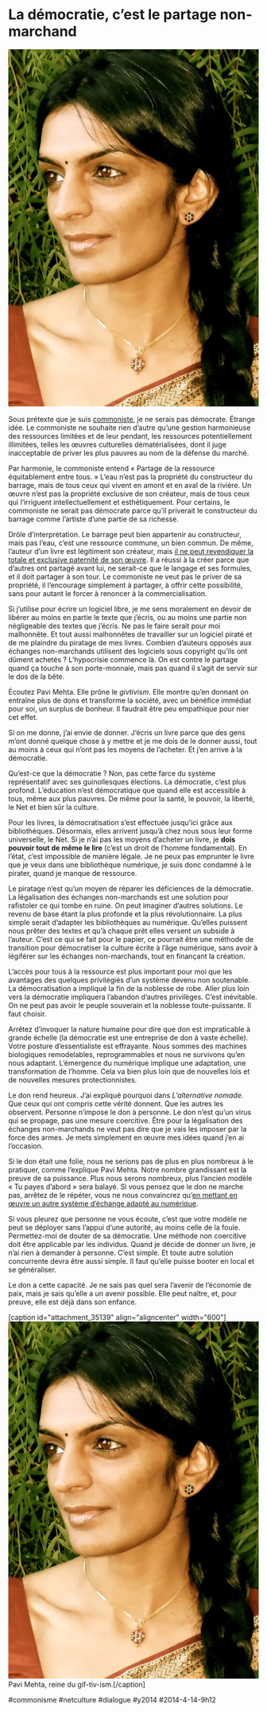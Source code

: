# La démocratie, c’est le partage non-marchand

![](_i/Pavi-Mehta.webp)

Sous prétexte que je suis [commoniste](../../2013/11/amis-commonistes.md), je ne serais pas démocrate. Étrange idée. Le commoniste ne souhaite rien d’autre qu’une gestion harmonieuse des ressources limitées et de leur pendant, les ressources potentiellement illimitées, telles les œuvres culturelles dématérialisées, dont il juge inacceptable de priver les plus pauvres au nom de la défense du marché.

Par harmonie, le commoniste entend « Partage de la ressource équitablement entre tous. » L’eau n’est pas la propriété du constructeur du barrage, mais de tous ceux qui vivent en amont et en aval de la rivière. Un œuvre n’est pas la propriété exclusive de son créateur, mais de tous ceux qui l’irriguent intellectuellement et esthétiquement. Pour certains, le commoniste ne serait pas démocrate parce qu’il priverait le constructeur du barrage comme l’artiste d’une partie de sa richesse.

Drôle d’interprétation. Le barrage peut bien appartenir au constructeur, mais pas l’eau, c’est une ressource commune, un bien commun. De même, l’auteur d’un livre est légitiment son créateur, mais [il ne peut revendiquer la totale et exclusive paternité de son œuvre](../3/je-ne-suis-pas-proprietaire-de-mes-oeuvres.md). Il a réussi à la créer parce que d’autres ont partagé avant lui, ne serait-ce que le langage et ses formules, et il doit partager à son tour. Le commoniste ne veut pas le priver de sa propriété, il l’encourage simplement à partager, à offrir cette possibilité, sans pour autant le forcer à renoncer à la commercialisation.

Si j’utilise pour écrire un logiciel libre, je me sens moralement en devoir de libérer au moins en partie le texte que j’écris, ou au moins une partie non négligeable des textes que j’écris. Ne pas le faire serait pour moi malhonnête. Et tout aussi malhonnêtes de travailler sur un logiciel piraté et de me plaindre du piratage de mes livres. Combien d’auteurs opposés aux échanges non-marchands utilisent des logiciels sous copyright qu’ils ont dûment achetés ? L’hypocrisie commence là. On est contre le partage quand ça touche à son porte-monnaie, mais pas quand il s’agit de servir sur le dos de la bête.

Écoutez Pavi Mehta. Elle prône le *givtivism*. Elle montre qu’en donnant on entraîne plus de dons et transforme la société, avec un bénéfice immédiat pour soi, un surplus de bonheur. Il faudrait être peu empathique pour nier cet effet.

Si on me donne, j’ai envie de donner. J’écris un livre parce que des gens m’ont donné quelque chose à y mettre et je me dois de le donner aussi, tout au moins à ceux qui n’ont pas les moyens de l’acheter. Et j’en arrive à la démocratie.

Qu’est-ce que la démocratie ? Non, pas cette farce du système représentatif avec ses guinollesques élections. La démocratie, c’est plus profond. L’éducation n’est démocratique que quand elle est accessible à tous, même aux plus pauvres. De même pour la santé, le pouvoir, la liberté, le Net et bien sûr la culture.

Pour les livres, la démocratisation s’est effectuée jusqu’ici grâce aux bibliothèques. Désormais, elles arrivent jusqu’à chez nous sous leur forme universelle, le Net. Si je n’ai pas les moyens d’acheter un livre, je **dois pouvoir tout de même le lire** (c’est un droit de l’homme fondamental). En l’état, c’est impossible de manière légale. Je ne peux pas emprunter le livre que je veux dans une bibliothèque numérique, je suis donc condamné à le pirater, quand je manque de ressource.

Le piratage n’est qu’un moyen de réparer les déficiences de la démocratie. La légalisation des échanges non-marchands est une solution pour rafistoler ce qui tombe en ruine. On peut imaginer d’autres solutions. Le revenu de base étant la plus profonde et la plus révolutionnaire. La plus simple serait d’adapter les bibliothèques au numérique. Qu’elles puissent nous prêter des textes et qu’à chaque prêt elles versent un subside à l’auteur. C’est ce qui se fait pour le papier, ce pourrait être une méthode de transition pour démocratiser la culture écrite à l’âge numérique, sans avoir à légiférer sur les échanges non-marchands, tout en finançant la création.

L’accès pour tous à la ressource est plus important pour moi que les avantages des quelques privilégiés d’un système devenu non soutenable. La démocratisation a impliqué la fin de la noblesse de robe. Aller plus loin vers la démocratie impliquera l’abandon d’autres privilèges. C’est inévitable. On ne peut pas avoir le peuple souverain et la noblesse toute-puissante. Il faut choisir.

Arrêtez d’invoquer la nature humaine pour dire que don est impraticable à grande échelle (la démocratie est une entreprise de don à vaste échelle). Votre posture d’essentialiste est effrayante. Nous sommes des machines biologiques remodelables, reprogrammables et nous ne survivons qu’en nous adaptant. L’émergence du numérique implique une adaptation, une transformation de l’homme. Cela va bien plus loin que de nouvelles lois et de nouvelles mesures protectionnistes.

Le don rend heureux. J’ai expliqué pourquoi dans *L’alternative nomade*. Que ceux qui ont compris cette vérité donnent. Que les autres les observent. Personne n’impose le don à personne. Le don n’est qu’un virus qui se propage, pas une mesure coercitive. Être pour la légalisation des échanges non-marchands ne veut pas dire que je vais les imposer par la force des armes. Je mets simplement en œuvre mes idées quand j’en ai l’occasion.

Si le don était une folie, nous ne serions pas de plus en plus nombreux à le pratiquer, comme l’explique Pavi Mehta. Notre nombre grandissant est la preuve de sa puissance. Plus nous serons nombreux, plus l’ancien modèle « Tu payes d’abord » sera balayé. Si vous pensez que le don ne marche pas, arrêtez de le répéter, vous ne nous convaincrez qu’[en mettant en œuvre un autre système d’échange adapté au numérique](partages-marchands-un-business-plan-nest-pas-une-theorie.md).

Si vous pleurez que personne ne vous écoute, c’est que votre modèle ne peut se déployer sans l’appui d’une autorité, au moins celle de la foule. Permettez-moi de douter de sa démocratie. Une méthode non coercitive doit être applicable par les individus. Quand je décide de donner un livre, je n’ai rien à demander à personne. C’est simple. Et toute autre solution concurrente devra être aussi simple. Il faut qu’elle puisse booter en local et se généraliser.

Le don a cette capacité. Je ne sais pas quel sera l’avenir de l’économie de paix, mais je sais qu’elle a un avenir possible. Elle peut naître, et, pour preuve, elle est déjà dans son enfance.

[caption id="attachment\_35139" align="aligncenter" width="600"]![Pavi Mehta, reine du dif-tiv-ism.](_i/Pavi-Mehta.webp)Pavi Mehta, reine du gif-tiv-ism.[/caption]



#commonisme #netculture #dialogue #y2014 #2014-4-14-9h12
